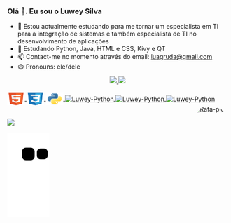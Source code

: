 ### Olá 👋. Eu sou o Luwey Silva

- 🔭 Estou actualmente estudando para me tornar um especialista em TI para a integração de sistemas e também especialista de TI no desenvolvimento de aplicações
- 🌱 Estudando Python, Java, HTML e CSS, Kivy e QT
- 📫 Contact-me no momento através do email: luagruda@gmail.com
- 😄 Pronouns: ele/dele

<div align="center">
  <a href="https://github.com/Luwey-Silva">
  <img height="180em" src="https://github-readme-stats.vercel.app/api?username=Luwey-Silva&show_icons=true&theme=synthwave&include_all_commits=true&count_private=true"/>
  <img height="180em" src="https://github-readme-stats.vercel.app/api/top-langs/?username=Luwey-Silva&layout=compact&langs_count=7&theme=synthwave"/>
</div>

  <div style="display: inline_block"><br>
  <img align="center" alt="Luwey-HTML" height="30" width="40" src="https://raw.githubusercontent.com/devicons/devicon/master/icons/html5/html5-original.svg">
  <img align="center" alt="Luwey-CSS" height="30" width="40" src="https://raw.githubusercontent.com/devicons/devicon/master/icons/css3/css3-original.svg">
  <img align="center" alt="Luwey-Python" height="30" width="40" src="https://raw.githubusercontent.com/devicons/devicon/master/icons/python/python-original.svg">
  <img align="center" alt="Luwey-Python" height="30" width="40" src="https://cdn.jsdelivr.net/gh/devicons/devicon/icons/qt/qt-original.svg">
  <img align="center" alt="Luwey-Python" height="25" width="25" src="https://upload.wikimedia.org/wikipedia/commons/5/58/Kivy_logo.png" />
  <img align="center" alt="Luwey-Python" height="25" width="25" src="https://raw.githubusercontent.com/kivymd/internal/main/logo/kivymd.png" />
  <img align="right" alt="Rafa-pic" width="80" height="80" style="border-radius:50px;" src="https://s10.gifyu.com/images/ezgif.com-gif-maker-2869e4c176f4442ce.gif">
</div>

   ##
 
<div> 
  <a href = "mailto:luagruda@gmail.com"><img src="https://img.shields.io/badge/-Gmail-%23333?style=for-the-badge&logo=gmail&logoColor=white" target="_blank"></a>
 
  ![Snake animation](https://github.com/rafaballerini/rafaballerini/blob/output/github-contribution-grid-snake.svg)
 
</div>
